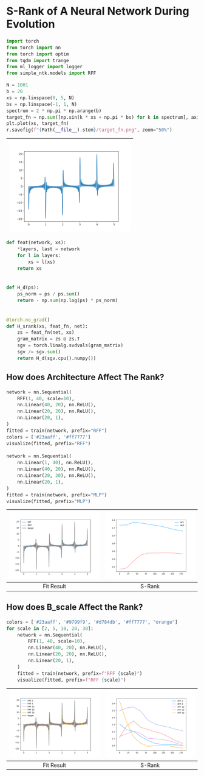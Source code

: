 
# S-Rank of A Neural Network During Evolution


```python
import torch
from torch import nn
from torch import optim
from tqdm import trange
from ml_logger import logger
from simple_ntk.models import RFF
```
```python
N = 1001
b = 20
xs = np.linspace(0, 5, N)
bs = np.linspace(-1, 1, N)
spectrum = 2 * np.pi * np.arange(b)
target_fn = np.sum([np.sin(k * xs + np.pi * bs) for k in spectrum], axis=0)
plt.plot(xs, target_fn)
r.savefig(f"{Path(__file__).stem}/target_fn.png", zoom="50%")
```

| <img style="align-self:center; zoom:50%;" src="neural_erank_evolution/target_fn.png" image="None" styles="{'margin': '0.5em'}" width="None" height="None"/> |
|:-----------------------------------------------------------------------------------------------------------------------------------------------------------:|
```python
def feat(network, xs):
    *layers, last = network
    for l in layers:
        xs = l(xs)
    return xs


def H_d(ps):
    ps_norm = ps / ps.sum()
    return - np.sum(np.log(ps) * ps_norm)


@torch.no_grad()
def H_srank(xs, feat_fn, net):
    zs = feat_fn(net, xs)
    gram_matrix = zs @ zs.T
    sgv = torch.linalg.svdvals(gram_matrix)
    sgv /= sgv.sum()
    return H_d(sgv.cpu().numpy())
```

## How does Architecture Affect The Rank?


```python
network = nn.Sequential(
    RFF(1, 40, scale=10),
    nn.Linear(40, 20), nn.ReLU(),
    nn.Linear(20, 20), nn.ReLU(),
    nn.Linear(20, 1),
)
fitted = train(network, prefix="RFF")
colors = ['#23aaff', '#ff7777']
visualize(fitted, prefix="RFF")

network = nn.Sequential(
    nn.Linear(1, 40), nn.ReLU(),
    nn.Linear(40, 20), nn.ReLU(),
    nn.Linear(20, 20), nn.ReLU(),
    nn.Linear(20, 1),
)
fitted = train(network, prefix="MLP")
visualize(fitted, prefix="MLP")
```
| <img style="align-self:center; zoom:50%;" src="neural_erank_evolution/fit.png" image="None" styles="{'margin': '0.5em'}" width="None" height="None"/> | <img style="align-self:center; zoom:50%;" src="neural_erank_evolution/s_rank.png" image="None" styles="{'margin': '0.5em'}" width="None" height="None"/> |
|:-----------------------------------------------------------------------------------------------------------------------------------------------------:|:--------------------------------------------------------------------------------------------------------------------------------------------------------:|
| Fit Result | S-Rank |


## How does B_scale Affect the Rank?

```python
colors = ['#23aaff', '#9799f9', '#d784db', '#ff7777', "orange"]
for scale in [2, 5, 10, 20, 30]:
    network = nn.Sequential(
        RFF(1, 40, scale=10),
        nn.Linear(40, 20), nn.ReLU(),
        nn.Linear(20, 20), nn.ReLU(),
        nn.Linear(20, 1),
    )
    fitted = train(network, prefix=f"RFF {scale}")
    visualize(fitted, prefix=f"RFF {scale}")
```
| <img style="align-self:center; zoom:50%;" src="neural_erank_evolution/fit_scale.png" image="None" styles="{'margin': '0.5em'}" width="None" height="None"/> | <img style="align-self:center; zoom:50%;" src="neural_erank_evolution/s_rank_scale.png" image="None" styles="{'margin': '0.5em'}" width="None" height="None"/> |
|:-----------------------------------------------------------------------------------------------------------------------------------------------------------:|:--------------------------------------------------------------------------------------------------------------------------------------------------------------:|
| Fit Result | S-Rank |
